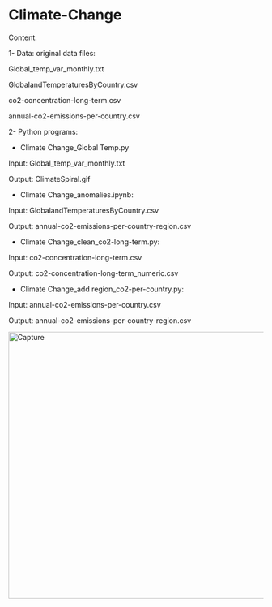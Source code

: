 # Climate-Change


Content:

1- Data: original data files:

Global_temp_var_monthly.txt

GlobalandTemperaturesByCountry.csv

co2-concentration-long-term.csv

annual-co2-emissions-per-country.csv

2- Python programs:

- Climate Change_Global Temp.py

Input: Global_temp_var_monthly.txt

Output: ClimateSpiral.gif

-	Climate Change_anomalies.ipynb: 

Input: GlobalandTemperaturesByCountry.csv

Output: annual-co2-emissions-per-country-region.csv 

-	Climate Change_clean_co2-long-term.py:

Input: co2-concentration-long-term.csv

Output: co2-concentration-long-term_numeric.csv
 
- Climate Change_add region_co2-per-country.py:

Input: annual-co2-emissions-per-country.csv

Output: annual-co2-emissions-per-country-region.csv

<img width="526" alt="Capture" src="https://user-images.githubusercontent.com/53956697/109915722-4d54e700-7c80-11eb-954b-dc1488233542.PNG">

